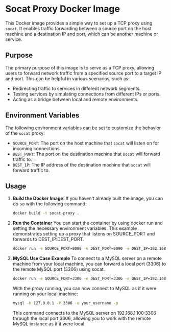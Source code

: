# Socat Proxy Docker Image

This Docker image provides a simple way to set up a TCP proxy using `socat`. It enables traffic forwarding between a source port on the host machine and a destination IP and port, which can be another machine or service. 

## Purpose

The primary purpose of this image is to serve as a TCP proxy, allowing users to forward network traffic from a specified source port to a target IP and port. This can be helpful in various scenarios, such as:

- Redirecting traffic to services in different network segments.
- Testing services by simulating connections from different IPs or ports.
- Acting as a bridge between local and remote environments.

## Environment Variables

The following environment variables can be set to customize the behavior of the `socat` proxy:

- `SOURCE_PORT`: The port on the host machine that `socat` will listen on for incoming connections.
- `DEST_PORT`: The port on the destination machine that `socat` will forward traffic to.
- `DEST_IP`: The IP address of the destination machine that `socat` will forward traffic to.

## Usage

1. **Build the Docker Image**:
   If you haven't already built the image, you can do so with the following command:
   ```bash
   docker build -t socat-proxy .
   ```

2. **Run the Container**
    You can start the container by using docker run and setting the necessary environment variables. 
    This example demonstrates setting up a proxy that listens on SOURCE_PORT and forwards to DEST_IP:DEST_PORT.
    ```bash
    docker run -e SOURCE_PORT=8080 -e DEST_PORT=9090 -e DEST_IP=192.168.0.20 socat-proxy
    ```

3. **MySQL Use Case Example**
    To connect to a MySQL server on a remote machine from your local machine, you can forward a local port (3306) to the remote MySQL port (3306) using socat.
    ```bash
    docker run -e SOURCE_PORT=3306 -e DEST_PORT=3306 -e DEST_IP=192.168.1.100 socat-proxy
    ```
    With the proxy running, you can now connect to MySQL as if it were running on your local machine:
    ```bash
    mysql -h 127.0.0.1 -P 3306 -u your_username -p
    ```
    This command connects to the MySQL server on 192.168.1.100:3306 through the local port 3306, allowing you to work with the remote MySQL instance as if it were local.